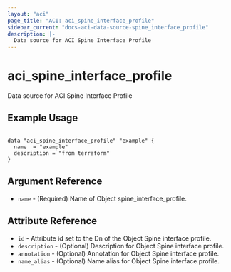 ```yaml
---
layout: "aci"
page_title: "ACI: aci_spine_interface_profile"
sidebar_current: "docs-aci-data-source-spine_interface_profile"
description: |-
  Data source for ACI Spine Interface Profile
---
```


# aci_spine_interface_profile #
Data source for ACI Spine Interface Profile

## Example Usage ##

```hcl

data "aci_spine_interface_profile" "example" {
  name  = "example"
  description = "from terraform"
}

```


## Argument Reference ##
* `name` - (Required) Name of Object spine_interface_profile.



## Attribute Reference

* `id` - Attribute id set to the Dn of the Object Spine interface profile.
* `description` - (Optional) Description for Object Spine interface profile.
* `annotation` - (Optional) Annotation for Object Spine interface profile.
* `name_alias` - (Optional) Name alias for Object Spine interface profile.
